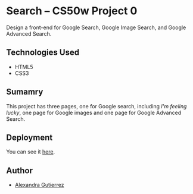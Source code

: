 # Search – CS50w Project 0
Design a front-end for Google Search, Google Image Search, and Google Advanced Search.

## Technologies Used
- HTML5
- CSS3

## Sumamry
This project has three pages, one for Google search, including *I'm feeling lucky*, one page for Google images and one page for Google Advanced Search.

## Deployment
You can see it [here](https://alexndra1272.github.io/cs50w-project0/).

## Author
- [Alexandra Gutierrez](https://github.com/alexndra1272)
